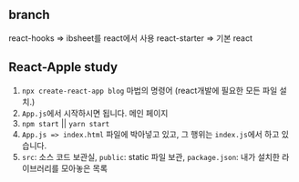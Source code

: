 ## branch

react-hooks  => ibsheet를 react에서 사용
react-starter => 기본 react 

## React-Apple study

1. `npx create-react-app blog` 마법의 명령어 (react개발에 필요한 모든 파일 설치.)
2. `App.js`에서 시작하시면 됩니다. 메인 페이지
3. `npm start` || `yarn start`
4. `App.js => index.html` 파일에 박아넣고 있고, 그 행위는 `index.js`에서 하고 있습니다.
5. `src`: 소스 코드 보관실, `public`: static 파일 보관, `package.json`: 내가 설치한 라이브러리를 모아놓은 목록
